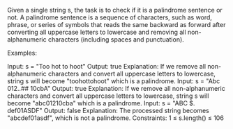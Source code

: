 Given a single string s, the task is to check if it is a palindrome sentence or not.
A palindrome sentence is a sequence of characters, such as word, phrase, or series of symbols that reads the same backward as forward after converting all uppercase letters to lowercase and removing all non-alphanumeric characters (including spaces and punctuation).

Examples:

Input: s = "Too hot to hoot"
Output: true
Explanation: If we remove all non-alphanumeric characters and convert all uppercase letters to lowercase, string s will become "toohottohoot" which is a palindrome.
Input: s = "Abc 012..## 10cbA"
Output: true
Explanation: If we remove all non-alphanumeric characters and convert all uppercase letters to lowercase, string s will become "abc01210cba" which is a palindrome.
Input: s = "ABC $. def01ASDF"
Output: false
Explanation: The processed string becomes "abcdef01asdf", which is not a palindrome.
Constraints:
1 ≤ s.length() ≤ 106

